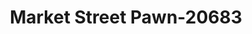 ---
f_zip-code: 37321
f_state-code: TN
title: Market Street Pawn-20683
f_phone: 423-570-7111
f_city-only: Dayton
f_address: 1298 Market Street Dayton
f_location-unique-id: '20683'
slug: market-street-pawn-20683
updated-on: '2024-05-30T13:46:58.046Z'
created-on: '2024-05-30T13:36:59.803Z'
published-on: '2024-05-30T13:54:32.469Z'
f_city-state: cms/city/dayton-tn.md
f_company: cms/company/market-street-pawn.md
f_state: cms/state/tennessee.md
layout: '[payday-loan].html'
tags: payday-loan
---